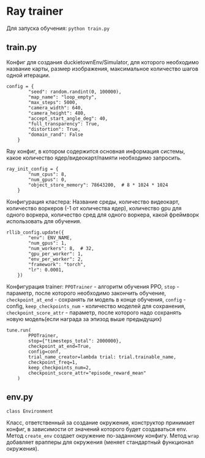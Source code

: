 # Ray trainer
Для запуска обучения:
```python train.py```

## train.py
Конфиг для создания duckietownEnv/Simulator, для которого необходимо название карты, размер изображения, максимальное количество шагов одной итерации.

```
config = {
        "seed": random.randint(0, 100000),
        "map_name": "loop_empty",
        "max_steps": 5000,
        "camera_width": 640,
        "camera_height": 480,
        "accept_start_angle_deg": 40,
        "full_transparency": True,
        "distortion": True,
        "domain_rand": False
    }
```
Ray конфиг, в котором содержится основная информация системы, какое количество ядер/видеокарт/памяти необходимо запросить.
```
ray_init_config = {
        "num_cpus": 8,
        "num_gpus": 0,
        "object_store_memory": 78643200,  # 8 * 1024 * 1024
    }
```
Конфигурация кластера: Название среды, количество видеокарт, количество воркеров (-1 от количества ядер), количество gpu для одного воркера, количество сред для одного воркера, какой фреймворк использовать для обучения.
```
rllib_config.update({
        "env": ENV_NAME,
        "num_gpus": 1,
        "num_workers": 8,  # 32,
        "gpu_per_worker": 1,
        "env_per_worker": 2,
        "framework": "torch",
        "lr": 0.0001,
    })
```
Конфигурация trainer:
```PPOTrainer``` - алгоритм обучения PPO, 
```stop``` - параметр, после которого необходимо закончить обучение,
```checkpoint_at_end``` - сохранять ли модель в конце обучения,
```config``` - config,
```keep_checkpoints_num``` - количество моделей для сохранения,
```checkpoint_score_attr``` - параметр, после которого надо сохранять новую модель(если награда за эпизод выше предыдущих)

```
tune.run(
        PPOTrainer,
        stop={"timesteps_total": 2000000},
        checkpoint_at_end=True,
        config=conf,
        trial_name_creator=lambda trial: trial.trainable_name,
        checkpoint_freq=1,
        keep_checkpoints_num=2,
        checkpoint_score_attr="episode_reward_mean"
    )
```

## env.py

```
class Environment
```
Класс, ответственный за создание окружения, конструктор принимает конфиг, в зависимости от значений которого будет создаваться env.
Метод ```create_env``` создает окружение по-заданному конфигу. Метод ```wrap``` добавляет врапперы для окружения (меняет стандартный функционал окружения).

